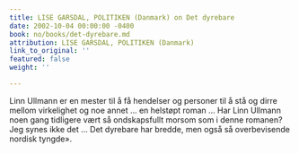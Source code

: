```yaml
---
title: LISE GARSDAL, POLITIKEN (Danmark) on Det dyrebare
date: 2002-10-04 00:00:00 -0400
book: no/books/det-dyrebare.md
attribution: LISE GARSDAL, POLITIKEN (Danmark)
link_to_original: ''
featured: false
weight: ''

---
```

Linn Ullmann er en mester til å få hendelser og personer til å stå og dirre mellom virkelighet og noe annet … en helstøpt roman … Har Linn Ullmann noen gang tidligere vært så ondskapsfullt morsom som i denne romanen? Jeg synes ikke det … Det dyrebare har bredde, men også så overbevisende nordisk tyngde».